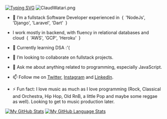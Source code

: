 [![Typing SVG](https://readme-typing-svg.demolab.com/?lines=Hi+there+👋!+My+Name+is+Claud+Watari&center=true&pause=5)](https://git.io/typing-svg)
![ClaudWatari.png](https://github.com/ClaudWatari95/ClaudWatari95/blob/main/claud4.png)

- 🔭 I’m a fullstack Software Developer experienced in { 'NodeJs', 'Django', 'Laravel', 'Dart' }
- I work mostly in backend, with fluency in relational databases and cloud { 'AWS', 'GCP', 'Heroku' }
- 🌱 Currently learning DSA :'(
- 👯 I’m looking to collaborate on fullstack projects.

- 💬 Ask me about anything related to programming, especially JavaScript.
- 📫 Follow me on <a href = "https://twitter.com/ClaudWatari">Twitter</a>, <a href = "https://www.instagram.com/claudwatari/">Instagram</a> and <a href = "https://www.linkedin.com/in/claud-watari/">LinkedIn</a>.

- ⚡ Fun fact: I love music as much as I love programming (Rock, Classical and Orchestra, Hip Hop, Old RnB, a little Pop and maybe some reggae as well). Looking to get to music production later.

[![My GitHub Stats](https://github-readme-stats.vercel.app/api/?username=ClaudWatari95&count_private=true&theme=tokyonight&showicons=true)]()
[![My GitHub Language Stats](https://github-readme-stats.vercel.app/api/top-langs/?username=ClaudWatari95&langs_count=5&theme=tokyonight)]()
